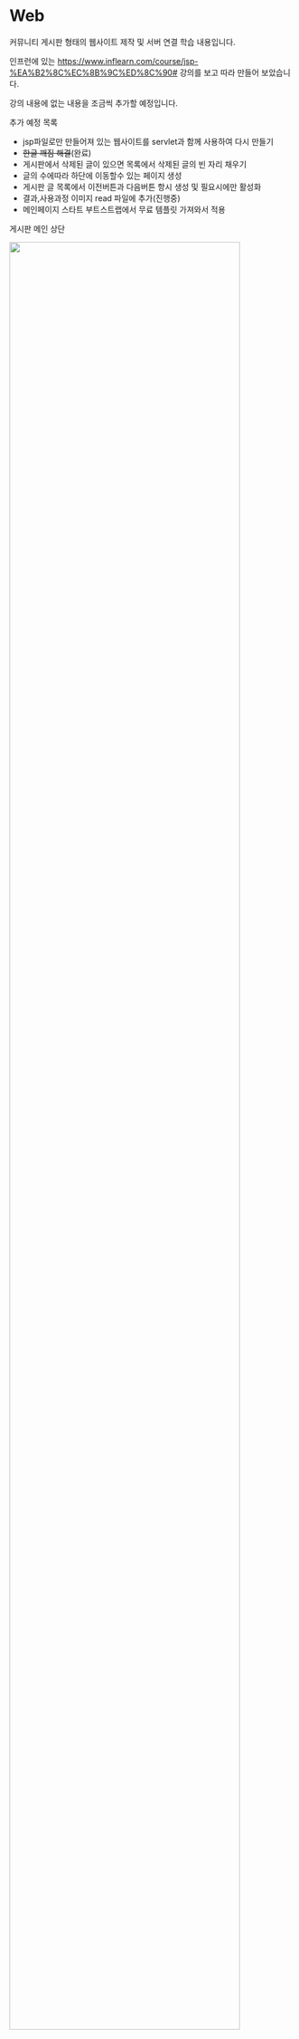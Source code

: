 # Web
커뮤니티 게시판 형태의 웹사이트 제작 및 서버 연결 학습 내용입니다.

인프런에 있는 https://www.inflearn.com/course/jsp-%EA%B2%8C%EC%8B%9C%ED%8C%90# 강의를 보고 따라 만들어 보았습니다.

강의 내용에 없는 내용을 조금씩 추가할 예정입니다. 

추가 예정 목록 
<ul>
              <li>jsp파일로만 만들어져 있는 웹사이트를 servlet과 함께 사용하여 다시 만들기</li>
              <li><del>한글 깨짐 해결</del>(완료)</li>
              <li>게시판에서 삭제된 글이 있으면 목록에서 삭제된 글의 빈 자리 채우기</li>
              <li>글의 수에따라 하단에 이동할수 있는 페이지 생성</li>
              <li>게시판 글 목록에서 이전버튼과 다음버튼 항시 생성 및 필요시에만 활성화</li>
              <li>결과,사용과정 이미지 read 파일에 추가(진행중)</li>
              <li>메인페이지 스타트 부트스트랩에서 무료 템플릿 가져와서 적용</li>
</ul>

<p>게시판 메인 상단</p> 
<img src="https://user-images.githubusercontent.com/64457575/81181968-2a1dc480-8fe8-11ea-9919-9eb6cfa66c7e.PNG" width=90%></img>

<p>게시판 메인 하단</p> 
<img src="https://user-images.githubusercontent.com/64457575/81182422-b8924600-8fe8-11ea-847a-46bf5334774c.PNG" width=90%></img>

<p>로그인 전 메인</p> 
<img src="https://user-images.githubusercontent.com/64457575/81182475-c9db5280-8fe8-11ea-94b9-2402e3b54730.PNG" width=90%></img>

<p>로그인 버튼 클릭 시 로그인 화면이동</p> 
<img src="https://user-images.githubusercontent.com/64457575/81182528-da8bc880-8fe8-11ea-84f4-15cc783788dd.PNG" width=90%></img>

<p>로그인 상태 메인</p> 
<img src="https://user-images.githubusercontent.com/64457575/81182568-eb3c3e80-8fe8-11ea-85ec-947d41fc026d.PNG" width=90%></img>

<p>회원가입 버튼 클릭 시 회원가입 화면이동 </p> 
<img src="https://user-images.githubusercontent.com/64457575/81182590-f42d1000-8fe8-11ea-9e29-d8d2e5e0debe.PNG" width=90%></img>

<p>게시판 다음버튼 활성화 상태</p> 
<img src="https://user-images.githubusercontent.com/64457575/81182627-01e29580-8fe9-11ea-95c5-dd6a9c20cadb.PNG" width=90%></img>


<p>게시판 이전버튼 활성화 상태</p> 
<img src="https://user-images.githubusercontent.com/64457575/81182650-0c049400-8fe9-11ea-8b1b-3ddbb70b8b05.PNG" width=90%></img>

<p>게시판 글 내용으로 이동</p> 
<img src="https://user-images.githubusercontent.com/64457575/81182679-1888ec80-8fe9-11ea-89c3-926a9ded5e4e.PNG" width=90%></img>

<p>게시판 글 쓰기 버튼 클릭</p> 
<img src="https://user-images.githubusercontent.com/64457575/81182762-39514200-8fe9-11ea-95c6-31790804cc6f.PNG" width=90%></img>

<p>게시판 글 수정버튼 클릭</p> 
<img src="https://user-images.githubusercontent.com/64457575/81182726-2dfe1680-8fe9-11ea-8007-d700817bb6d1.PNG" width=90%></img>

<p>게시판 글 삭제버튼 클릭</p> 
<img src="https://user-images.githubusercontent.com/64457575/81182705-250d4500-8fe9-11ea-8388-1cc79cd43211.PNG" width=90%></img>




